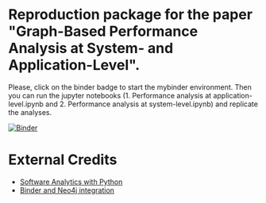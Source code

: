 # Reproduction package for the paper "Graph-Based Performance Analysis at System- and Application-Level".

Please, click on the binder badge to start the mybinder environment. Then you can run the jupyter notebooks (1. Performance analysis at application-level.ipynb and 2. Performance analysis at system-level.ipynb) and replicate the analyses.

[![Binder](https://mybinder.org/badge_logo.svg)](https://mybinder.org/v2/git/https%3A%2F%2Fgithub.com%2Fsoftvis-research%2FSSP2020/master)

# External Credits
* [Software Analytics with Python](https://github.com/feststelltaste/software-analytics)
* [Binder and Neo4j integration](https://github.com/psychemedia/binder-neo4j)
